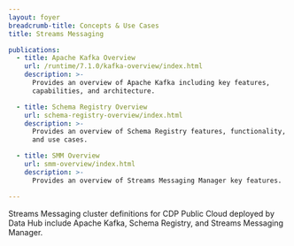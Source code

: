 ```yaml
---
layout: foyer
breadcrumb-title: Concepts & Use Cases
title: Streams Messaging

publications:
  - title: Apache Kafka Overview
    url: /runtime/7.1.0/kafka-overview/index.html
    description: >-
      Provides an overview of Apache Kafka including key features,
      capabilities, and architecture.

  - title: Schema Registry Overview
    url: schema-registry-overview/index.html
    description: >-
      Provides an overview of Schema Registry features, functionality,
      and use cases.

  - title: SMM Overview
    url: smm-overview/index.html
    description: >-
      Provides an overview of Streams Messaging Manager key features.

---
```


Streams Messaging cluster definitions for CDP Public Cloud deployed by
Data Hub include Apache Kafka, Schema Registry, and Streams Messaging
Manager.
